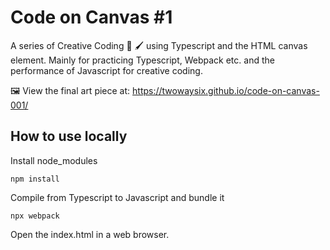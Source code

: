 # Code on Canvas #1

A series of Creative Coding 🎨 🖌️ using Typescript and the HTML canvas element. Mainly for practicing Typescript, Webpack etc. and the performance of Javascript for creative coding.

🖼️ View the final art piece at:
https://twowaysix.github.io/code-on-canvas-001/

## How to use locally
 Install node_modules
```
npm install
```
Compile from Typescript to Javascript and bundle it
```
npx webpack
```
Open the index.html in a web browser.
